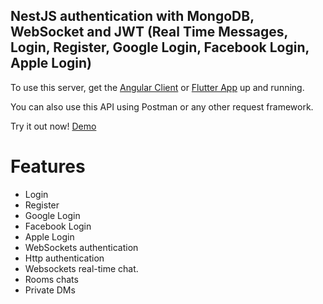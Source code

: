 ## NestJS authentication with MongoDB, WebSocket and JWT (Real Time Messages, Login, Register, Google Login, Facebook Login, Apple Login)

To use this server, get the [Angular Client](https://github.com/DenzelCode/nest-angular-auth-client) or [Flutter App](https://github.com/DenzelCode/flutter-auth) up and running.

You can also use this API using Postman or any other request framework.

Try it out now! [Demo](https://nest-auth.ubbly.club/)

# Features
- Login
- Register
- Google Login
- Facebook Login
- Apple Login
- WebSockets authentication
- Http authentication
- Websockets real-time chat.
- Rooms chats
- Private DMs
